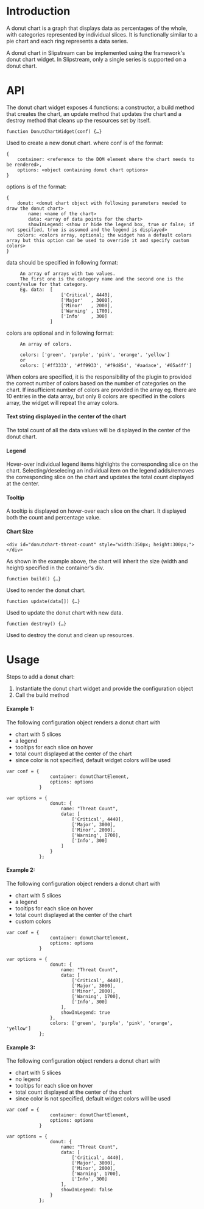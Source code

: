 # Introduction
A donut chart is a graph that displays data as percentages of the whole, with categories represented by individual slices.
It is functionally similar to a pie chart and each ring represents a data series.

A donut chart in Slipstream can be implemented using the framework's donut chart widget.
In Slipstream, only a single series is supported on a donut chart.

# API
The donut chart widget exposes 4 functions: a constructor, a build method that creates the chart, an update method that updates the chart and a destroy method that cleans up the resources set by itself.

```
function DonutChartWidget(conf) {…}
```

Used to create a new donut chart.
where conf is of the format:

```
{
    container: <reference to the DOM element where the chart needs to be rendered>,
    options: <object containing donut chart options>
}
```

options is of the format:


```
{
    donut: <donut chart object with following parameters needed to draw the donut chart>
        name: <name of the chart>
        data: <array of data points for the chart>
        showInLegend: <show or hide the legend box, true or false; if not specified, true is assumed and the legend is displayed>
    colors: <colors array, optional; the widget has a default colors array but this option can be used to override it and specify custom colors>
}
```

data should be specified in following format:

```
     An array of arrays with two values. 
     The first one is the category name and the second one is the count/value for that category.
     Eg. data:  [
                    ['Critical', 4440],
                    ['Major'   , 3000],
                    ['Minor'   , 2000],
                    ['Warning' , 1700],
                    ['Info'    , 300]
                ]

```

colors are optional and in following format:

```
     An array of colors. 
     
     colors: ['green', 'purple', 'pink', 'orange', 'yellow']
     or 
     colors: ['#ff3333', '#ff9933', '#f9d854', '#aa4ace', '#05a4ff']

```
When colors are specified, it is the responsibility of the plugin to provided the correct number of colors based on the number of categories on the chart.
If insufficient number of colors are provided in the array eg. there are 10 entries in the data array, 
but only 8 colors are specified in the colors array, the widget will repeat the array colors. 


#### Text string displayed in the center of the chart
The total count of all the data values will be displayed in the center of the donut chart.


#### Legend
Hover-over individual legend items highlights the corresponding slice on the chart.
Selecting/deselecing an individual item on the legend adds/removes the corresponding slice on the chart and updates the total count displayed at the center.


#### Tooltip
A tooltip is displayed on hover-over each slice on the chart. It displayed both the count and percentage value.


#### Chart Size

```
<div id="donutchart-threat-count" style="width:350px; height:300px;"></div>
```
As shown in the example above, the chart will inherit the size (width and height) specified in the container's div.


```
function build() {…}
```

Used to render the donut chart.

```
function update(data[]) {…}
```

Used to update the donut chart with new data.

```
function destroy() {…}
```

Used to destroy the donut and clean up resources.

# Usage
Steps to add a donut chart:
1. Instantiate the donut chart widget and provide the configuration object
2. Call the build method

#### Example 1:

The following configuration object renders a donut chart with
- chart with 5 slices
- a legend
- tooltips for each slice on hover
- total count displayed at the center of the chart
- since color is not specified, default widget colors will be used

```
var conf = {
                container: donutChartElement,
                options: options
            }

var options = {
                donut: {
                    name: "Threat Count",
                    data: [
                        ['Critical', 4440],
                        ['Major', 3000],
                        ['Minor', 2000],
                        ['Warning', 1700],
                        ['Info', 300]
                    ]
                }
            };
```

#### Example 2:

The following configuration object renders a donut chart with
- chart with 5 slices
- a legend
- tooltips for each slice on hover
- total count displayed at the center of the chart
- custom colors

```
var conf = {
                container: donutChartElement,
                options: options
            }

var options = {
                donut: {
                    name: "Threat Count",
                    data: [
                        ['Critical', 4440],
                        ['Major', 3000],
                        ['Minor', 2000],
                        ['Warning', 1700],
                        ['Info', 300]
                    ],
                    showInLegend: true
                },
                colors: ['green', 'purple', 'pink', 'orange', 'yellow']
            };
```

#### Example 3:

The following configuration object renders a donut chart with
- chart with 5 slices
- no legend
- tooltips for each slice on hover
- total count displayed at the center of the chart
- since color is not specified, default widget colors will be used

```
var conf = {
                container: donutChartElement,
                options: options
            }

var options = {
                donut: {
                    name: "Threat Count",
                    data: [
                        ['Critical', 4440],
                        ['Major', 3000],
                        ['Minor', 2000],
                        ['Warning', 1700],
                        ['Info', 300]
                    ],
                    showInLegend: false
                }
            };
```
